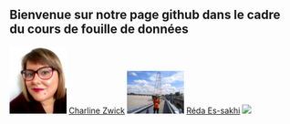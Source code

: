 ## Bienvenue sur notre page github dans le cadre du cours de fouille de données

<img src="charline.jpg" width="100">
<a href="mailto:charline.zwick@gmail.com?">Charline Zwick</a>
                                                                                                                                                    
<img src="IMG_20190811_170738.png" width="100">
<a href="mailto:reda.essakhi.auditeur@lecnam.ne?">Réda Es-sakhi</a>
<img src="https://upload.wikimedia.org/wikipedia/commons/6/66/Logo_cnam.gif"/></a>
